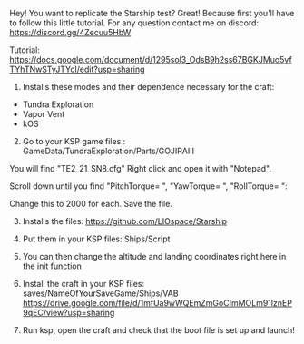 Hey! You want to replicate the Starship test? Great! Because first you'll have to follow this little tutorial. For any question contact me on discord: https://discord.gg/4Zecuu5HbW

Tutorial: https://docs.google.com/document/d/1295sol3_OdsB9h2ss67BGKJMuo5vfTYhTNwSTyJTYcI/edit?usp=sharing

1.	Installs these modes and their dependence necessary for the craft:

-	Tundra Exploration
-	Vapor Vent
-	kOS

2.	Go to your KSP game files :  GameData/TundraExploration/Parts/GOJIRAIII

You will find "TE2_21_SN8.cfg"
Right click and open it with "Notepad".
 
Scroll down until you find "PitchTorque= ", "YawTorque= ", "RollTorque= ": 

Change this to 2000 for each.
Save the file.

3.	Installs the files:
https://github.com/LIOspace/Starship

4.	Put them in your KSP files: Ships/Script

5. You can then change the altitude and landing coordinates right here in the init function

6.	Install the craft in your KSP files: saves/NameOfYourSaveGame/Ships/VAB
https://drive.google.com/file/d/1mfUa9wWQEmZmGoCImMOLm91lznEP9qEC/view?usp=sharing

7.	Run ksp, open the craft and check that the boot file is set up and launch!
